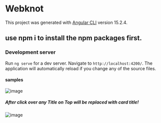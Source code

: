 # Webknot
 
This project was generated with [Angular CLI](https://github.com/angular/angular-cli) version 15.2.4.
## use npm i to install the npm packages first.
### Development server

Run `ng serve` for a dev server. Navigate to `http://localhost:4200/`. The application will automatically reload if you change any of the source files.

#### samples
![image](https://user-images.githubusercontent.com/26257865/231465975-1dd089ae-b638-45b1-ab45-cec19b66b909.png)

##### After click over any Title on Top will be replaced with card title!
![image](https://user-images.githubusercontent.com/26257865/231464004-ec0b134a-e1e2-40c1-8b98-36f7df9ab8f9.png)
